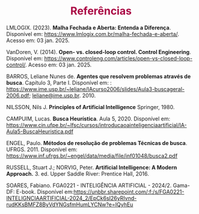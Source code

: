 <h1 style="color: #ab0746; font-weight: bold; text-align: center">Referências</h1> 

LMLOGIX. (2023). **Malha Fechada e Aberta: Entenda a Diferença**. Disponível em: https://www.lmlogix.com.br/malha-fechada-e-aberta/. Acesso em: 03 jan. 2025.

VanDoren, V. (2014). **Open- vs. closed-loop control. Control Engineering**. Disponível em: https://www.controleng.com/articles/open-vs-closed-loop-control/. Acesso em: 03 jan. 2025.

BARROS, Leliane Nunes de. **Agentes que resolvem problemas através de busca**. Capítulo 3, Parte I. Disponível em: : https://www.ime.usp.br/~leliane/IAcurso2006/slides/Aula3-buscageral-2006.pdf; leliane@ime.usp.br. 2010.

NILSSON, Nils J. **Principles of Artificial Intelligence** Springer, 1980.

CAMPUIM, Lucas. **Busca Heurística**. Aula 5, 2020. Disponível em: https://www.cin.ufpe.br/~lfsc/cursos/introducaoainteligenciaartificial/IA-Aula5-BuscaHeuristica.pdf

ENGEL, Paulo. **Métodos de resolução de problemas Técnicas de busca**. UFRGS. 2011. Disponível em: https://www.inf.ufrgs.br/~engel/data/media/file/inf01048/busca2.pdf

RUSSELL, Stuart J.; NORVIG, Peter. **Artificial Intelligence: A Modern Approach.** 3. ed. Upper Saddle River: Prentice Hall, 2016.

SOARES, Fabiano. FGA0221 - INTELIGÊNCIA ARTIFICIAL - 2024/2. Gama-DF: E-book. Disponível em:https://unbbr.sharepoint.com/:f:/s/FGA0221-INTELIGNCIAARTIFICIAL-2024_2/EpCk6sI26yRIvnd-rudKKsBMFZ8ByVdYNGsfmHumLYCNw?e=IQyhEu

